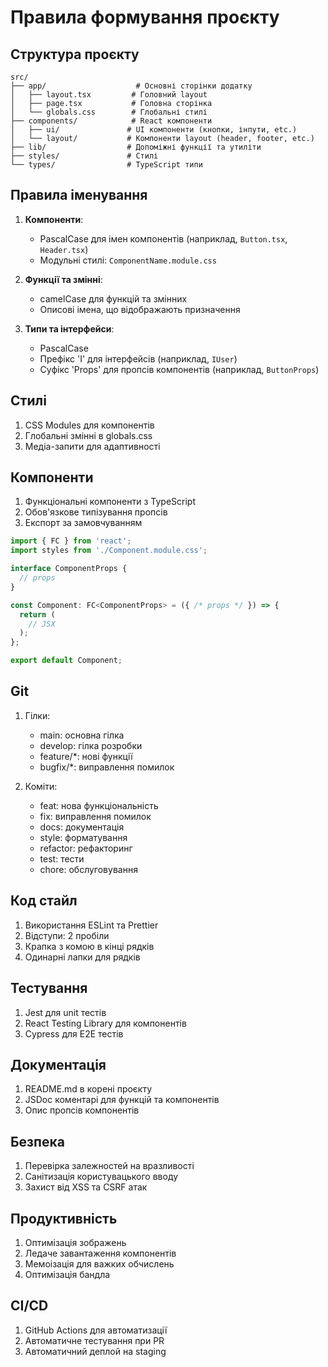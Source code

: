 # Правила формування проєкту

## Структура проєкту

```
src/
├── app/                    # Основні сторінки додатку
│   ├── layout.tsx         # Головний layout
│   ├── page.tsx           # Головна сторінка
│   └── globals.css        # Глобальні стилі
├── components/            # React компоненти
│   ├── ui/               # UI компоненти (кнопки, інпути, etc.)
│   └── layout/           # Компоненти layout (header, footer, etc.)
├── lib/                  # Допоміжні функції та утиліти
├── styles/               # Стилі
└── types/                # TypeScript типи
```

## Правила іменування

1. **Компоненти**:
   - PascalCase для імен компонентів (наприклад, `Button.tsx`, `Header.tsx`)
   - Модульні стилі: `ComponentName.module.css`

2. **Функції та змінні**:
   - camelCase для функцій та змінних
   - Описові імена, що відображають призначення

3. **Типи та інтерфейси**:
   - PascalCase
   - Префікс 'I' для інтерфейсів (наприклад, `IUser`)
   - Суфікс 'Props' для пропсів компонентів (наприклад, `ButtonProps`)

## Стилі

1. CSS Modules для компонентів
2. Глобальні змінні в globals.css
3. Медіа-запити для адаптивності

## Компоненти

1. Функціональні компоненти з TypeScript
2. Обов'язкове типізування пропсів
3. Експорт за замовчуванням

```typescript
import { FC } from 'react';
import styles from './Component.module.css';

interface ComponentProps {
  // props
}

const Component: FC<ComponentProps> = ({ /* props */ }) => {
  return (
    // JSX
  );
};

export default Component;
```

## Git

1. Гілки:
   - main: основна гілка
   - develop: гілка розробки
   - feature/*: нові функції
   - bugfix/*: виправлення помилок

2. Коміти:
   - feat: нова функціональність
   - fix: виправлення помилок
   - docs: документація
   - style: форматування
   - refactor: рефакторинг
   - test: тести
   - chore: обслуговування

## Код стайл

1. Використання ESLint та Prettier
2. Відступи: 2 пробіли
3. Крапка з комою в кінці рядків
4. Одинарні лапки для рядків

## Тестування

1. Jest для unit тестів
2. React Testing Library для компонентів
3. Cypress для E2E тестів

## Документація

1. README.md в корені проєкту
2. JSDoc коментарі для функцій та компонентів
3. Опис пропсів компонентів

## Безпека

1. Перевірка залежностей на вразливості
2. Санітизація користувацького вводу
3. Захист від XSS та CSRF атак

## Продуктивність

1. Оптимізація зображень
2. Ледаче завантаження компонентів
3. Мемоізація для важких обчислень
4. Оптимізація бандла

## CI/CD

1. GitHub Actions для автоматизації
2. Автоматичне тестування при PR
3. Автоматичний деплой на staging 